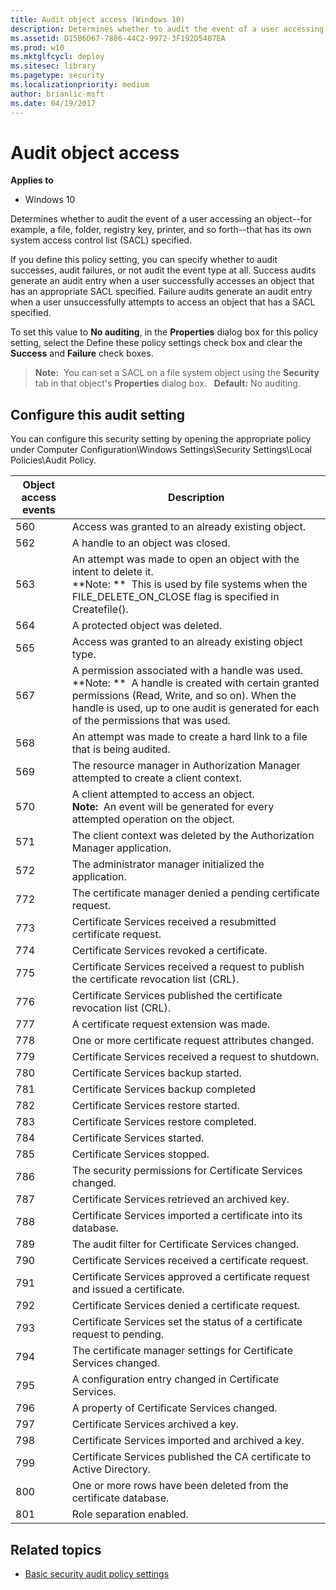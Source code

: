 ```yaml
---
title: Audit object access (Windows 10)
description: Determines whether to audit the event of a user accessing an object--for example, a file, folder, registry key, printer, and so forth--that has its own system access control list (SACL) specified.
ms.assetid: D15B6D67-7886-44C2-9972-3F192D5407EA
ms.prod: w10
ms.mktglfcycl: deploy
ms.sitesec: library
ms.pagetype: security
ms.localizationpriority: medium
author: brianlic-msft
ms.date: 04/19/2017
---
```


# Audit object access

**Applies to**
-   Windows 10

Determines whether to audit the event of a user accessing an object--for example, a file, folder, registry key, printer, and so forth--that has its own system access control list (SACL) specified.

If you define this policy setting, you can specify whether to audit successes, audit failures, or not audit the event type at all. Success audits generate an audit entry when a user successfully accesses an object that has an appropriate SACL specified. Failure audits generate an audit entry when a user unsuccessfully attempts to access an object that has a SACL specified.

To set this value to **No auditing**, in the **Properties** dialog box for this policy setting, select the Define these policy settings check box and clear the **Success** and **Failure** check boxes.

> **Note:**  You can set a SACL on a file system object using the **Security** tab in that object's **Properties** dialog box.
 
**Default:** No auditing.

## Configure this audit setting

You can configure this security setting by opening the appropriate policy under Computer Configuration\\Windows Settings\\Security Settings\\Local Policies\\Audit Policy.

| Object access events | Description |
| - | - |
| 560 | Access was granted to an already existing object.| 
| 562 | A handle to an object was closed. |
| 563 | An attempt was made to open an object with the intent to delete it.<br>**Note: **  This is used by file systems when the FILE_DELETE_ON_CLOSE flag is specified in Createfile().||
| 564 | A protected object was deleted. |
| 565 | Access was granted to an already existing object type.| 
| 567 | A permission associated with a handle was used.<br>**Note: **  A handle is created with certain granted permissions (Read, Write, and so on). When the handle is used, up to one audit is generated for each of the permissions that was used.|
| 568 | An attempt was made to create a hard link to a file that is being audited. |
| 569 | The resource manager in Authorization Manager attempted to create a client context.| 
| 570 | A client attempted to access an object.<br>**Note:**  An event will be generated for every attempted operation on the object.|
| 571 | The client context was deleted by the Authorization Manager application. |
| 572 | The administrator manager initialized the application. |
| 772 | The certificate manager denied a pending certificate request.| 
| 773 | Certificate Services received a resubmitted certificate request.| 
| 774 | Certificate Services revoked a certificate.|
| 775 | Certificate Services received a request to publish the certificate revocation list (CRL).| 
| 776 | Certificate Services published the certificate revocation list (CRL). |
| 777 | A certificate request extension was made. |
| 778 | One or more certificate request attributes changed.| 
| 779 | Certificate Services received a request to shutdown.| 
| 780 | Certificate Services backup started. |
| 781 | Certificate Services backup completed |
| 782 | Certificate Services restore started. |
| 783 | Certificate Services restore completed.| 
| 784 | Certificate Services started. |
| 785 | Certificate Services stopped. |
| 786 | The security permissions for Certificate Services changed.| 
| 787 | Certificate Services retrieved an archived key. |
| 788 | Certificate Services imported a certificate into its database.| 
| 789 | The audit filter for Certificate Services changed. |
| 790 | Certificate Services received a certificate request.| 
| 791 | Certificate Services approved a certificate request and issued a certificate.| 
| 792 | Certificate Services denied a certificate request. |
| 793 | Certificate Services set the status of a certificate request to pending.| 
| 794 | The certificate manager settings for Certificate Services changed. |
| 795 | A configuration entry changed in Certificate Services. |
| 796 | A property of Certificate Services changed. |
| 797 | Certificate Services archived a key. |
| 798 | Certificate Services imported and archived a key.| 
| 799 | Certificate Services published the CA certificate to Active Directory.| 
| 800 | One or more rows have been deleted from the certificate database. |
| 801 | Role separation enabled. |

## Related topics

- [Basic security audit policy settings](basic-security-audit-policy-settings.md)
 
 
